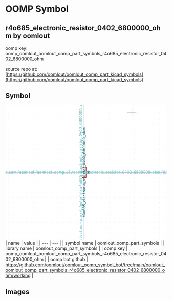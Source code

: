 # OOMP Symbol  
## r4o685_electronic_resistor_0402_6800000_ohm  by oomlout  
  
oomp key: oomp_oomlout_oomlout_oomp_part_symbols_r4o685_electronic_resistor_0402_6800000_ohm  
  
source repo at: [https://github.com/oomlout/oomlout_oomp_part_kicad_symbols](https://github.com/oomlout/oomlout_oomp_part_kicad_symbols)  
## Symbol  
  
[![working.png](working_600.png)](working.png)  
| name | value | 
| --- | --- | 
| symbol name | oomlout_oomp_part_symbols | 
| library name | oomlout_oomp_part_symbols | 
| oomp key | oomp_oomlout_oomlout_oomp_part_symbols_r4o685_electronic_resistor_0402_6800000_ohm | 
| oomp bot github | https://github.com/oomlout/oomlout_oomp_symbol_bot/tree/main/oomlout_oomlout_oomp_part_symbols_r4o685_electronic_resistor_0402_6800000_ohm/working | 
## Images  
